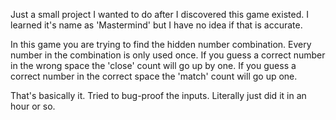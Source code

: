 Just a small project I wanted to do after I discovered this game existed. 
I learned it's name as 'Mastermind' but I have no idea if that is accurate. 

In this game you are trying to find the hidden number combination. 
Every number in the combination is only used once. 
If you guess a correct number in the wrong space the 'close' count will go up by one. 
If you guess a correct number in the correct space the 'match' count will go up one.

That's basically it. Tried to bug-proof the inputs. 
Literally just did it in an hour or so.
